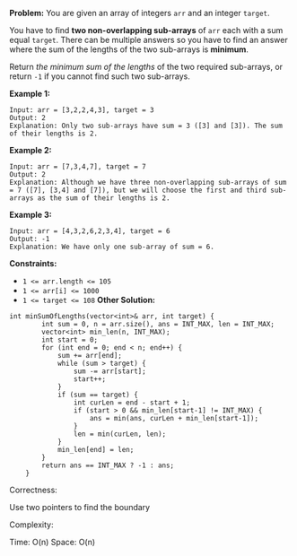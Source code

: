 **Problem:**
You are given an array of integers `arr` and an integer `target`.

You have to find **two non-overlapping sub-arrays** of `arr` each with a sum equal `target`. There can be multiple answers so you have to find an answer where the sum of the lengths of the two sub-arrays is **minimum**.

Return *the minimum sum of the lengths* of the two required sub-arrays, or return `-1` if you cannot find such two sub-arrays.

 

**Example 1:**

```
Input: arr = [3,2,2,4,3], target = 3
Output: 2
Explanation: Only two sub-arrays have sum = 3 ([3] and [3]). The sum of their lengths is 2.
```

**Example 2:**

```
Input: arr = [7,3,4,7], target = 7
Output: 2
Explanation: Although we have three non-overlapping sub-arrays of sum = 7 ([7], [3,4] and [7]), but we will choose the first and third sub-arrays as the sum of their lengths is 2.
```

**Example 3:**

```
Input: arr = [4,3,2,6,2,3,4], target = 6
Output: -1
Explanation: We have only one sub-array of sum = 6.
```

 

**Constraints:**

- `1 <= arr.length <= 105`
- `1 <= arr[i] <= 1000`
- `1 <= target <= 108`
**Other Solution:**
```
int minSumOfLengths(vector<int>& arr, int target) {
        int sum = 0, n = arr.size(), ans = INT_MAX, len = INT_MAX;
        vector<int> min_len(n, INT_MAX);
        int start = 0;
        for (int end = 0; end < n; end++) {
            sum += arr[end];
            while (sum > target) {
                sum -= arr[start];
                start++;
            }
            if (sum == target) {
                int curLen = end - start + 1;
                if (start > 0 && min_len[start-1] != INT_MAX) {
                    ans = min(ans, curLen + min_len[start-1]);
                }
                len = min(curLen, len); 
            }
            min_len[end] = len;
        }
        return ans == INT_MAX ? -1 : ans;
    }
```
Correctness:

Use two pointers to find the boundary

Complexity:

Time: O(n)
Space: O(n)